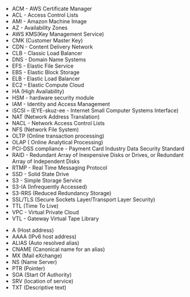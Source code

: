 - ACM - AWS Certificate Manager
- ACL - Access Control Lists 
- AMI - Amazon Machine Image 
- AZ - Availability Zones
- AWS KMS(Key Management Service)
- CMK (Customer Master Key)
- CDN - Content Delivery Network 
- CLB - Classic Load Balancer
- DNS - Domain Name Systems
- EFS - Elastic File Service
- EBS - Elastic Block Storage
- ELB - Elastic Load Balancer
- EC2 – Elastic Compute Cloud
- HA (High Availability)
- HSM - hardware security module 
- IAM - Identity and Access Management
- iSCSI – (EYE-skuz-ee - Internet Small Computer Systems Interface) 
- NAT (Network Address Translation)
- NACL - Network Access Control Lists
- NFS (Network File System)
- OLTP (Online transaction processing)
- OLAP ( Online Analytical Processing)
- PCI-DSS compliance - Payment Card Industry Data Security Standard
- RAID - Redundant Array of Inexpensive Disks or Drives, or Redundant Array of Independent Disks
- RTMP - Real Time Messaging Protocol
- SSD - Solid State Drive
- S3 - Simple Storage Service
- S3-IA (Infrequently Accessed) 
- S3-RRS (Reduced Redundancy Storage)
- SSL/TLS (Secure Sockets Layer/Transport Layer Security)
- TTL (Time To Live)
- VPC - Virtual Private Cloud
- VTL - Gateway Virtual Tape Library 

* A (Host address)
* AAAA (IPv6 host address)
* ALIAS (Auto resolved alias)
* CNAME (Canonical name for an alias)
* MX (Mail eXchange)
* NS (Name Server)
* PTR (Pointer)
* SOA (Start Of Authority)
* SRV (location of service)
* TXT (Descriptive text)
